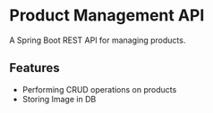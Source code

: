 # Product Management API
A Spring Boot REST API for managing products.

## Features
- Performing CRUD operations on products
- Storing Image in DB
